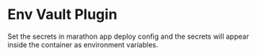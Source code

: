 # Env Vault Plugin

Set the secrets in marathon app deploy config and the secrets will appear inside the container as environment variables.
